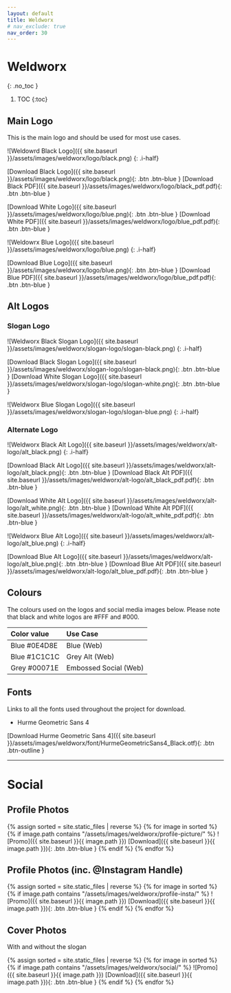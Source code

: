 ```yaml
---
layout: default
title: Weldworx
# nav_exclude: true
nav_order: 30
---
```


# Weldworx
{: .no_toc }

1. TOC
{:toc}

## Main Logo

This is the main logo and should be used for most use cases. 

![Weldowrd Black Logo]({{ site.baseurl }}/assets/images/weldworx/logo/black.png)
{: .i-half}

[Download Black Logo]({{ site.baseurl }}/assets/images/weldworx/logo/black.png){: .btn .btn-blue }
[Download Black PDF]({{ site.baseurl }}/assets/images/weldworx/logo/black_pdf.pdf){: .btn .btn-blue }

[Download White Logo]({{ site.baseurl }}/assets/images/weldworx/logo/blue.png){: .btn .btn-blue }
[Download White PDF]({{ site.baseurl }}/assets/images/weldworx/logo/blue_pdf.pdf){: .btn .btn-blue }

![Weldowrx Blue Logo]({{ site.baseurl }}/assets/images/weldworx/logo/blue.png)
{: .i-half}

[Download Blue Logo]({{ site.baseurl }}/assets/images/weldworx/logo/blue.png){: .btn .btn-blue }
[Download Blue PDF]({{ site.baseurl }}/assets/images/weldworx/logo/blue_pdf.pdf){: .btn .btn-blue }

## Alt Logos

### Slogan Logo

![Weldworx Black Slogan Logo]({{ site.baseurl }}/assets/images/weldworx/slogan-logo/slogan-black.png)
{: .i-half}

[Download Black Slogan Logo]({{ site.baseurl }}/assets/images/weldworx/slogan-logo/slogan-black.png){: .btn .btn-blue }
[Download White Slogan Logo]({{ site.baseurl }}/assets/images/weldworx/slogan-logo/slogan-white.png){: .btn .btn-blue }

![Weldworx Blue Slogan Logo]({{ site.baseurl }}/assets/images/weldworx/slogan-logo/slogan-blue.png)
{: .i-half}

### Alternate Logo

![Weldworx Black Alt Logo]({{ site.baseurl }}/assets/images/weldworx/alt-logo/alt_black.png)
{: .i-half}

[Download Black Alt Logo]({{ site.baseurl }}/assets/images/weldworx/alt-logo/alt_black.png){: .btn .btn-blue }
[Download Black Alt PDF]({{ site.baseurl }}/assets/images/weldworx/alt-logo/alt_black_pdf.pdf){: .btn .btn-blue }

[Download White Alt Logo]({{ site.baseurl }}/assets/images/weldworx/alt-logo/alt_white.png){: .btn .btn-blue }
[Download White Alt PDF]({{ site.baseurl }}/assets/images/weldworx/alt-logo/alt_white_pdf.pdf){: .btn .btn-blue }


![Weldworx Blue Alt Logo]({{ site.baseurl }}/assets/images/weldworx/alt-logo/alt_blue.png)
{: .i-half}

[Download Blue Alt Logo]({{ site.baseurl }}/assets/images/weldworx/alt-logo/alt_blue.png){: .btn .btn-blue }
[Download Blue Alt PDF]({{ site.baseurl }}/assets/images/weldworx/alt-logo/alt_blue_pdf.pdf){: .btn .btn-blue }


## Colours

The colours used on the logos and social media images below. Please note that black and white logos are #FFF and #000.

| Color value    | Use Case  | 
|:---------------|:---------------------|
| <span class="d-inline-block p-2 mr-1 v-align-middle" style="background-color:#0E4D8E" ></span> Blue #0E4D8E | Blue (Web) |
| <span class="d-inline-block p-2 mr-1 v-align-middle" style="background-color:#1C1C1C" ></span> Blue #1C1C1C | Grey Alt (Web) |
| <span class="d-inline-block p-2 mr-1 v-align-middle" style="background-color:#00071E" ></span> Grey #00071E | Embossed Social (Web) |

## Fonts

Links to all the fonts used throughout the project for download.

* Hurme Geometric Sans 4

[Download Hurme Geometric Sans 4]({{ site.baseurl }}/assets/images/weldworx/font/HurmeGeometricSans4_Black.otf){: .btn .btn-outline }

---

# Social

## Profile Photos

{% assign sorted = site.static_files | reverse %}
{% for image in sorted %}
{% if image.path contains "/assets/images/weldworx/profile-picture/" %}
![Promo]({{ site.baseurl }}{{ image.path }})
[Download]({{ site.baseurl }}{{ image.path }}){: .btn .btn-blue }
{% endif %}
{% endfor %}


## Profile Photos (inc. @Instagram Handle)

{% assign sorted = site.static_files | reverse %}
{% for image in sorted %}
{% if image.path contains "/assets/images/weldworx/profile-insta/" %}
![Promo]({{ site.baseurl }}{{ image.path }})
[Download]({{ site.baseurl }}{{ image.path }}){: .btn .btn-blue }
{% endif %}
{% endfor %}


## Cover Photos

With and without the slogan

{% assign sorted = site.static_files | reverse %}
{% for image in sorted %}
{% if image.path contains "/assets/images/weldworx/social/" %}
![Promo]({{ site.baseurl }}{{ image.path }})
[Download]({{ site.baseurl }}{{ image.path }}){: .btn .btn-blue }
{% endif %}
{% endfor %}

